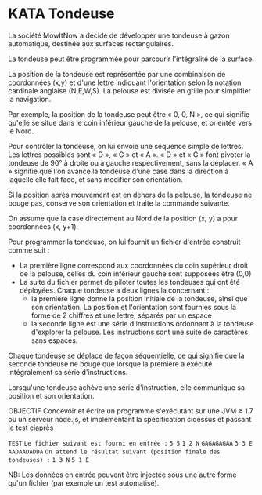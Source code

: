 # KATA Tondeuse

La société MowItNow a décidé de développer une tondeuse à gazon automatique, destinée aux 
surfaces rectangulaires.

La tondeuse peut être programmée pour parcourir l'intégralité de la surface.

La position de la tondeuse est représentée par une combinaison de coordonnées (x,y) et d'une 
lettre  indiquant  l'orientation  selon  la  notation  cardinale  anglaise  (N,E,W,S).  La  pelouse  est 
divisée en grille pour simplifier la navigation. 

Par  exemple,  la  position  de  la  tondeuse  peut  être  « 0,  0,  N »,  ce  qui  signifie  qu'elle  se  situe 
dans le coin inférieur gauche de la pelouse, et orientée vers le Nord.

Pour contrôler la tondeuse, on lui envoie une séquence simple de lettres. Les lettres possibles 
sont « D », « G » et « A ». « D » et « G » font pivoter la tondeuse de 90° à droite ou à gauche 
respectivement, sans la déplacer. « A » signifie que l'on avance la tondeuse d'une case dans la 
direction à laquelle elle fait face, et sans modifier son orientation.

Si  la  position  après  mouvement  est  en  dehors  de  la  pelouse,  la  tondeuse  ne  bouge  pas, 
conserve son orientation et traite la commande suivante. 

On assume que la case directement au Nord de la position (x, y) a pour coordonnées (x, y+1).

Pour programmer la tondeuse, on lui fournit un fichier d'entrée construit comme suit :
* La première ligne correspond aux coordonnées du coin supérieur droit de la pelouse, celles du coin inférieur gauche sont supposées être (0,0)
* La  suite  du  fichier  permet  de  piloter  toutes  les  tondeuses  qui  ont  été  déployées.  Chaque 
tondeuse a deux lignes la concernant :
  * la première ligne donne la position initiale de la tondeuse, ainsi que son orientation. La 
position et l'orientation sont fournies sous la forme de 2 chiffres et une lettre, séparés 
par un espace
  * la  seconde  ligne  est  une  série  d'instructions  ordonnant  à  la  tondeuse  d'explorer  la pelouse. Les instructions sont une suite de caractères sans espaces.

Chaque tondeuse se déplace de façon séquentielle, ce qui signifie que la seconde tondeuse ne 
bouge que lorsque la première a exécuté intégralement sa série d'instructions.

Lorsqu'une  tondeuse  achève  une  série  d'instruction,  elle  communique  sa  position  et  son 
orientation.

OBJECTIF
Concevoir  et  écrire  un  programme  s'exécutant  sur  une  JVM  ≥  1.7  ou  un  serveur  node.js,  et 
implémentant la spécification ci­dessus et passant le test ci­après

`TEST`
`Le fichier suivant est fourni en entrée :`
`5 5`
`1 2 N`
`GAGAGAGAA`
`3 3 E`
`AADAADADDA`
`On attend le résultat suivant (position finale des tondeuses) :`
`1 3 N`
`5 1 E`

NB:  Les  données  en  entrée  peuvent  être  injectée  sous  une  autre  forme  qu'un  fichier  (par 
exemple un test automatisé). 
